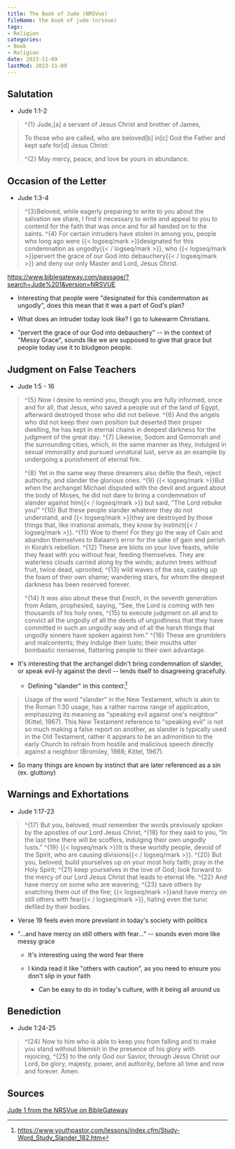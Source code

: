 ```yaml
---
title: The Book of Jude (NRSVue)
fileName: the book of jude (nrsvue)
tags:
- Religion
categories:
- Book
- Religion
date: 2023-11-09
lastMod: 2023-11-09
---
```

## Salutation

  + Jude 1:1-2
> ^{1} Jude,[a] a servant of Jesus Christ and brother of James,
>
>To those who are called, who are beloved[b] in[c] God the Father and kept safe for[d] Jesus Christ:
>
> ^{2} May mercy, peace, and love be yours in abundance.

## Occasion of the Letter

  + Jude 1:3-4
> ^{3}Beloved, while eagerly preparing to write to you about the salvation we share, I find it necessary to write and appeal to you to contend for the faith that was once and for all handed on to the saints. ^{4} For certain intruders have stolen in among you, people who long ago were {{< logseq/mark >}}designated for this condemnation as ungodly{{< / logseq/mark >}}, who {{< logseq/mark >}}pervert the grace of our God into debauchery{{< / logseq/mark >}} and deny our only Master and Lord, Jesus Christ.

https://www.biblegateway.com/passage/?search=Jude%201&version=NRSVUE

  + Interesting that people were "designated for this condemnation as ungodly", does this mean that it was a part of God's plan?

  + What does an intruder today look like? I go to lukewarm Christians.

  + "pervert the grace of our God into debauchery" -- in the context of "Messy Grace", sounds like we are supposed to give that grace but people today use it to bludgeon people.

## Judgment on False Teachers

  + Jude 1:5 - 16
> ^{5} Now I desire to remind you, though you are fully informed, once and for all, that Jesus, who saved a people out of the land of Egypt, afterward destroyed those who did not believe. ^{6} And the angels who did not keep their own position but deserted their proper dwelling, he has kept in eternal chains in deepest darkness for the judgment of the great day. ^{7} Likewise, Sodom and Gomorrah and the surrounding cities, which, in the same manner as they, indulged in sexual immorality and pursued unnatural lust, serve as an example by undergoing a punishment of eternal fire.
>
> ^{8} Yet in the same way these dreamers also defile the flesh, reject authority, and slander the glorious ones. ^{9} {{< logseq/mark >}}But when the archangel Michael disputed with the devil and argued about the body of Moses, he did not dare to bring a condemnation of slander against him{{< / logseq/mark >}} but said, “The Lord rebuke you!” ^{10} But these people slander whatever they do not understand, and {{< logseq/mark >}}they are destroyed by those things that, like irrational animals, they know by instinct{{< / logseq/mark >}}. ^{11} Woe to them! For they go the way of Cain and abandon themselves to Balaam’s error for the sake of gain and perish in Korah’s rebellion. ^{12} These are blots on your love feasts, while they feast with you without fear, feeding themselves. They are waterless clouds carried along by the winds; autumn trees without fruit, twice dead, uprooted; ^{13} wild waves of the sea, casting up the foam of their own shame; wandering stars, for whom the deepest darkness has been reserved forever.
> 
> ^{14} It was also about these that Enoch, in the seventh generation from Adam, prophesied, saying, “See, the Lord is coming with ten thousands of his holy ones, ^{15} to execute judgment on all and to convict all the ungodly of all the deeds of ungodliness that they have committed in such an ungodly way and of all the harsh things that ungodly sinners have spoken against him.” ^{16} These are grumblers and malcontents; they indulge their lusts; their mouths utter bombastic nonsense, flattering people to their own advantage.

  + It's interesting that the archangel didn't bring condemnation of slander, or speak evil-ly against the devil -- lends itself to disagreeing gracefully.

    + Defining "slander" in this context:[^1]
> Usage of the word "slander" in the New Testament, which is akin to the Roman 1:30 usage, has a rather narrow range of application, emphasizing its meaning as "speaking evil against one's neighbor" (Kittel, 1967). This New Testament reference to "speaking evil" is not so much making a false report on another, as slander is typically used in the Old Testament, rather it appears to be an admonition to the early Church to refrain from hostile and malicious speech directly against a neighbor (Bromiley, 1988; Kittel, 1967).

  + So many things are known by instinct that are later referenced as a sin (ex. gluttony)

## Warnings and Exhortations

  + Jude 1:17-23
> ^{17} But you, beloved, must remember the words previously spoken by the apostles of our Lord Jesus Christ, ^{18} for they said to you, “In the last time there will be scoffers, indulging their own ungodly lusts.” ^{19} {{< logseq/mark >}}It is these worldly people, devoid of the Spirit, who are causing divisions{{< / logseq/mark >}}. ^{20} But you, beloved, build yourselves up on your most holy faith; pray in the Holy Spirit; ^{21} keep yourselves in the love of God; look forward to the mercy of our Lord Jesus Christ that leads to eternal life. ^{22} And have mercy on some who are wavering; ^{23} save others by snatching them out of the fire; {{< logseq/mark >}}and have mercy on still others with fear{{< / logseq/mark >}}, hating even the tunic defiled by their bodies.

  + Verse 19 feels even more prevelant in today's society with politics

  + "...and have mercy on still others with fear..." -- sounds even more like messy grace

    + It's interesting using the word fear there

    + I kinda read it like "others with caution", as you need to ensure you don't slip in your faith

      + Can be easy to do in today's culture, with it being all around us

## Benediction

  + Jude 1:24-25
> ^{24} Now to him who is able to keep you from falling and to make you stand without blemish in the presence of his glory with rejoicing, ^{25} to the only God our Savior, through Jesus Christ our Lord, be glory, majesty, power, and authority, before all time and now and forever. Amen.

## Sources

[Jude 1 from the NRSVue on BibleGateway](https://www.biblegateway.com/passage/?search=Jude%201&version=NRSVUE)

[^1]: https://www.youthpastor.com/lessons/index.cfm/Study-Word_Study_Slander_182.htm
